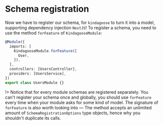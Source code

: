 # Schema registration

Now we have to register our schema, for `kindagoose` to turn it into a model, supporting dependency injection `NestJS`!
To register a schema, you need to use the method `forFeature` of `KindagooseModule`:

```typescript
@Module({
  imports: [
    KindagooseModule.forFeature([
      User,
    ]),
  ],
  controllers: [UsersController],
  providers: [UsersService],
})
export class UsersModule {}
```

!> Notice that for every module schemas are registered separately. You can't register your schema once and globally, you
should use `forFeature` every time when your module asks for some kind of model. The signature of `forFeature` is also
worth looking into — The method accepts an unlimited amount of `SchemaRegistrationOptions` type objects, hence why you
shouldn't duplicate its calls.

